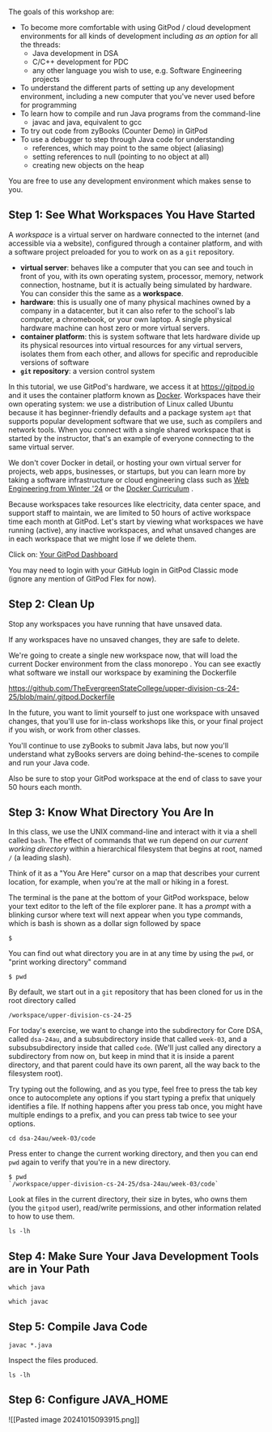 The goals of this workshop are:
* To become more comfortable with using GitPod / cloud development environments for all kinds of development including *as an option* for all the threads:
	* Java development in DSA
	* C/C++ development for PDC
	* any other language you wish to use, e.g. Software Engineering projects
* To understand the different parts of setting up any development environment, including a new computer that you've never used before for programming
* To learn how to compile and run Java programs from the command-line
	* javac and java, equivalent to gcc
* To try out code from zyBooks (Counter Demo) in GitPod
* To use a debugger to step through Java code for understanding
	* references, which may point to the same object (aliasing)
	* setting references to null (pointing to no object at all)
	* creating new objects on the heap

You are free to use any development environment which makes sense to you.

## Step 1: See What Workspaces You Have Started

A *workspace* is a virtual server on hardware connected to the internet (and accessible via a website), configured through a container platform, and with a software project preloaded for you to work on as a `git` repository.
* **virtual server**: behaves like a computer that you can see and touch in front of you, with its own operating system, processor, memory, network connection, hostname, but it is actually being simulated by hardware. You can consider this the same as a **workspace**.
* **hardware**: this is usually one of many physical machines owned by a company in a datacenter, but it can also refer to the school's lab computer, a chromebook, or your own laptop. A single physical hardware machine can host zero or more virtual servers.
* **container platform**: this is system software that lets hardware divide up its physical resources into virtual resources for any virtual servers, isolates them from each other, and allows for specific and reproducible versions of software 
* **`git` repository**: a version control system 

In this tutorial, we use GitPod's hardware, we access it at https://gitpod.io and it uses the container platform known as [Docker](). Workspaces have their own operating system: we use a distribution of Linux called Ubuntu because it has beginner-friendly defaults and a package system `apt` that supports popular development software that we use, such as compilers and network tools. When you connect with a single shared workspace that is started by the instructor, that's an example of everyone connecting to the same virtual server.

We don't cover Docker in detail, or hosting your own virtual server for projects, web apps, businesses, or startups, but you can learn more by taking a software infrastructure or cloud engineering class such as [Web Engineering from Winter '24](https://github.com/TheEvergreenStateCollege/upper-division-cs-23-24/tree/main/web-24wi) or the [Docker Curriculum](https://docker-curriculum.com/) .

Because workspaces take resources like electricity, data center space, and support staff to maintain, we are limited to 50 hours of active workspace time each month at GitPod. Let's start by viewing what workspaces we have running (active), any inactive workspaces, and what unsaved changes are in each workspace that we might lose if we delete them.

Click on:
[Your GitPod Dashboard](https://gitpod.io/workspaces)

You may need to login with your GitHub login in GitPod Classic mode (ignore any mention of GitPod Flex for now).

## Step 2: Clean Up

Stop any workspaces you have running that have unsaved data.

If any workspaces have no unsaved changes, they are safe to delete.

We're going to create a single new workspace now, that will load the current Docker environment from the class monorepo . You can see exactly what software we install our workspace by examining the Dockerfile

https://github.com/TheEvergreenStateCollege/upper-division-cs-24-25/blob/main/.gitpod.Dockerfile

In the future, you want to limit yourself to just one workspace with unsaved changes, that you'll use for in-class workshops like this, or your final project if you wish, or work from other classes.

You'll continue to use zyBooks to submit Java labs, but now you'll understand what zyBooks servers are doing behind-the-scenes to compile and run your Java code.

Also be sure to stop your GitPod workspace at the end of class to save your 50 hours each month.
## Step 3: Know What Directory You Are In
In this class, we use the UNIX command-line and interact with it via a shell called `bash`.
The effect of commands that we run depend on *our current working directory* within a hierarchical filesystem that begins at root, named `/` (a leading slash).

Think of it as a "You Are Here" cursor on a map that describes your current location, for example, when you're at the mall or hiking in a forest. 

The terminal is the pane at the bottom of your GitPod workspace, below your text editor to the left of the file explorer pane. It has a *prompt* with a blinking cursor where text will next appear when you type commands, which is bash is shown as a dollar sign followed by space

```
$ 
```

You can find out what directory you are in at any time by using the `pwd`, or "print working directory" command

```
$ pwd
```

By default, we start out in a `git` repository that has been cloned for us in the root directory called

`/workspace/upper-division-cs-24-25`

For today's exercise, we want to change into the subdirectory for Core DSA, called `dsa-24au`, and a subsubdirectory inside that called `week-03`, and a subsubsubdirectory inside that called `code`. (We'll just called any directory a subdirectory from now on, but keep in mind that it is inside a parent directory, and that parent could have its own parent, all the way back to the filesystem root).

Try typing out the following, and as you type, feel free to press the tab key once to autocomplete any options if you start typing a prefix that uniquely identifies a file. If nothing happens after you press tab once, you might have multiple endings to a prefix, and you can press tab twice to see your options.
```
cd dsa-24au/week-03/code
```
Press enter to change the current working directory, and then you can end `pwd` again to verify that you're in a new directory.

```
$ pwd
`/workspace/upper-division-cs-24-25/dsa-24au/week-03/code`
```
Look at files in the current directory, their size in bytes, who owns them (you the `gitpod` user), read/write permissions, and other information related to how to use them.
```
ls -lh
```
## Step 4: Make Sure Your Java Development Tools are in Your Path

```
which java
```

```
which javac
```
## Step 5: Compile Java Code

```
javac *.java
```
Inspect the files produced.
```
ls -lh
```
## Step 6: Configure JAVA_HOME

![[Pasted image 20241015093915.png]]